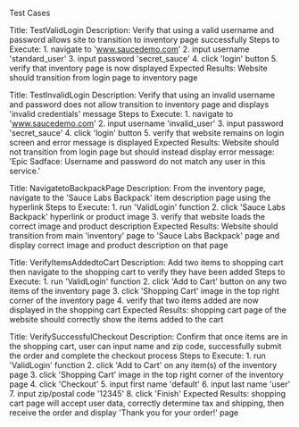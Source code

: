 Test Cases

Title: TestValidLogin
Description: Verify that using a valid username and password allows site to transition to inventory page successfully
Steps to Execute:
    1. navigate to 'www.saucedemo.com'
    2. input username 'standard_user'
    3. input password 'secret_sauce'
    4. click 'login' button
    5. verify that inventory page is now displayed
Expected Results: Website should transition from login page to inventory page

Title: TestInvalidLogin
Description: Verify that using an invalid username and password does not allow transition to inventory page and displays 'invalid credentials' message
Steps to Execute:
    1. navigate to 'www.saucedemo.com'
    2. input username 'invalid_user'
    3. input password 'secret_sauce'
    4. click 'login' button
    5. verify that website remains on login screen and error message is displayed
Expected Results: Website should not transition from login page but should instead display error message: 'Epic Sadface: Username and password do not match any user in this service.'

Title: NavigatetoBackpackPage
Description: From the inventory page, navigate to the 'Sauce Labs Backpack' item description page using the hyperlink
Steps to Execute:
    1. run 'ValidLogin' function
    2. click 'Sauce Labs Backpack' hyperlink or product image
    3. verify that website loads the correct image and product description
Expected Results: Website should transition from main 'inventory' page to 'Sauce Labs Backpack' page and display correct image and product description on that page

Title: VerifyItemsAddedtoCart
Description: Add two items to shopping cart then navigate to the shopping cart to verify they have been added
Steps to Execute: 
    1. run 'ValidLogin' function
    2. click 'Add to Cart' button on any two items of the inventory page
    3. click 'Shopping Cart' image in the top right corner of the inventory page
    4. verify that two items added are now displayed in the shopping cart
Expected Results: shopping cart page of the website should correctly show the items added to the cart

Title: VerifySuccessfulCheckout
Description: Confirm that once items are in the shopping cart, user can input name and zip code, successfully submit the order and complete the checkout process
Steps to Execute:
    1. run 'ValidLogin' function
    2. click 'Add to Cart' on any item(s) of the inventory page
    3. click 'Shopping Cart' image in the top right corner of the inventory page
    4. click 'Checkout'
    5. input first name 'default'
    6. input last name 'user'
    7. input zip/postal code '12345'
    8. click 'Finish'
Expected Results: shopping cart page will accept user data, correctly determine tax and shipping, then receive the order and display 'Thank you for your order!' page